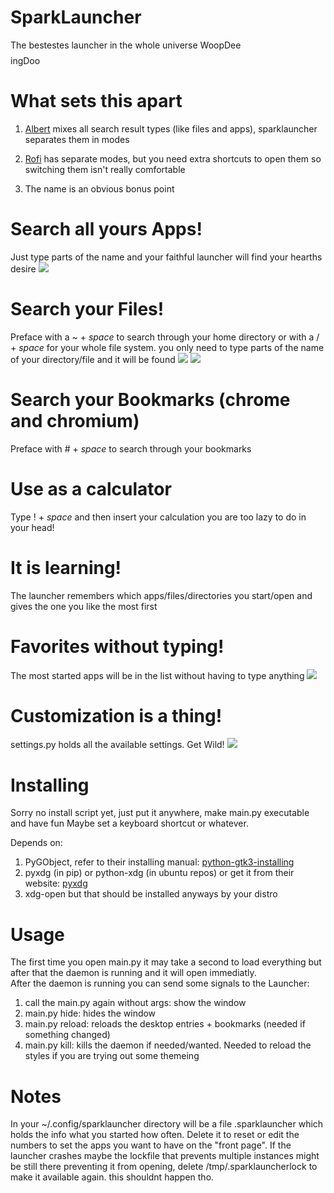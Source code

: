 SparkLauncher
=============
The bestestes launcher in the whole universe WoopDee$$$$ingDoo

# What sets this apart #
1. [Albert](https://github.com/albertlauncher/albert) mixes all search result types (like files and apps), sparklauncher separates them in modes
  
2. [Rofi](https://github.com/DaveDavenport/rofi) has separate modes, but you need extra shortcuts to open them so switching them isn't really comfortable

3. The name is an obvious bonus point 


# Search all yours Apps! #
Just type parts of the name and your faithful launcher will find your hearths desire
![](https://i.imgur.com/Mkq6WyE.png)

# Search your Files! #
Preface with a ~ + _space_ to search through your home directory or with a / + _space_ for your whole file system.
you only need to type parts of the name of your directory/file and it will be found
![](https://i.imgur.com/4S7lBKy.png)
![](https://i.imgur.com/5tf3zih.png)

# Search your Bookmarks (chrome and chromium) #
Preface with # + _space_ to search through your bookmarks

# Use as a calculator #
Type ! + _space_ and then insert your calculation you are too lazy to do in your head!

# It is learning! #
The launcher remembers which apps/files/directories you start/open and gives the one you like the most first

# Favorites without typing! #
The most started apps will be in the list without having to type anything
![](https://i.imgur.com/wylD6Zl.png)

# Customization is a thing!
settings.py holds all the available settings. Get Wild!
![](https://i.imgur.com/qwe4Lhh.png)

# Installing #
Sorry no install script yet, just put it anywhere, make main.py executable and have fun
Maybe set a keyboard shortcut or whatever. 

Depends on:  
1. PyGObject, refer to their installing manual: [python-gtk3-installing](https://python-gtk-3-tutorial.readthedocs.io/en/latest/install.html)  
2. pyxdg (in pip) or python-xdg (in ubuntu repos) or get it from their website: [pyxdg](https://freedesktop.org/wiki/Software/pyxdg/)  
3. xdg-open but that should be installed anyways by your distro

# Usage #
The first time you open main.py it may take a second to load everything
but after that the daemon is running and it will open immediatly.  
After the daemon is running you can send some signals to the Launcher:  
1. call the main.py again without args: show the window
2. main.py hide: hides the window
2. main.py reload: reloads the desktop entries + bookmarks (needed if something changed)
2. main.py kill: kills the daemon if needed/wanted. Needed to reload the styles if you are trying out some themeing

# Notes #
In your ~/.config/sparklauncher directory will be a file .sparklauncher which holds the info what you started how often. Delete it to reset or edit
the numbers to set the apps you want to have on the "front page".
If the launcher crashes maybe the lockfile that prevents multiple instances might be still there preventing it from opening,
delete /tmp/.sparklauncherlock to make it available again. this shouldnt happen tho.


